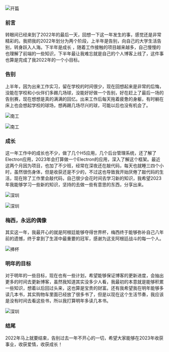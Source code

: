 ![开篇](https://api.darwin.fun/images/serve?name=BLOG_06_IMG_01.jpg)
### 前言

转眼间已经来到了2022年的最后一天，回想一下这一年发生的事，感觉还是非常精彩的。我把我的2022年划分为两个阶段，上半年是告别，向自己的大学生活告别，转身跃入人海。下半年是成长 ，随着工作接触的项目越来越多，自己慢慢的也理解了前端的一些知识，下半年最让我难忘就是自己的个人博客上线了，这件事也算是完成了我2022年的一个小目标。

### 告别

上半年，因为出来工作实习，留在学校的时间很少，现在回想起来是非常的后悔，没能在学校和小伙伴们多踢几场球，没能好好做一个告别，好在赶上了最后一场的告别赛，现在想想是真的满满的回忆。出来工作后每天拖着疲惫的身躯，有时躺在床上也会想起学校的球场，想再踢几场尽兴的球，可能以后也没有机会了。

![南工](https://api.darwin.fun/images/serve?name=BLOG_06_IMG_02.jpg)

![南工](https://api.darwin.fun/images/serve?name=BLOG_06_IMG_06.jpg)

### 成长

这一年工作中的成长也不少，做了几个H5应用，几个后台管理系统，还了解了Electron应用，2023年会打算做一个Electron的应用，深入了解这个框架。最近这两个月因为项目，也加了不少班，经常在深夜还在敲代码，每天也就睡三四个小时，虽然很伤身体，但是收获还是不少的，不过这也导致我开始厌倦了敲代码的生活，现在除了工作里会敲代码，自己很少会花时间去学习新的知识，我希望2023年我能够学习一些新的知识，坚持的去做一些有意思的东西，分享出来。

![深圳](https://api.darwin.fun/images/serve?name=BLOG_06_IMG_03.jpg)

![深圳](https://api.darwin.fun/images/serve?name=BLOG_06_IMG_05.jpg)

### 梅西，永远的偶像

其实这一年，我最开心的就是阿根廷能够夺得世界杯，梅西终于能够弥补自己八年前的遗憾，终于拿到了生涯中最重要的冠军，感谢为这支阿根廷战斗的每一个人。

![捧杯](https://api.darwin.fun/images/serve?name=BLOG_06_IMG_08.jpg)

### 明年的目标

对于明年的一些目标，现在也有一些计划，希望能够保证博客的更新进度，会抽出更多的时间去更新博客，虽然我知道其实没多少人看，我最初的本意就是能够积累一些知识，想着以后回过头来，这也算是宝贵的财富。还有我希望我在明年能够多读几本书，其实购物车里面已经放了很多书了，但是以现在这个生活节奏，我应该是没有时间去看这些书，所以我打算明年多读几本书。

![深圳](https://api.darwin.fun/images/serve?name=BLOG_06_IMG_04.jpg)

### 结尾
2022年马上就要结束，告别过去一年不开心的一切，希望大家能够在2023年收获事业，收获爱情，收获成长！
